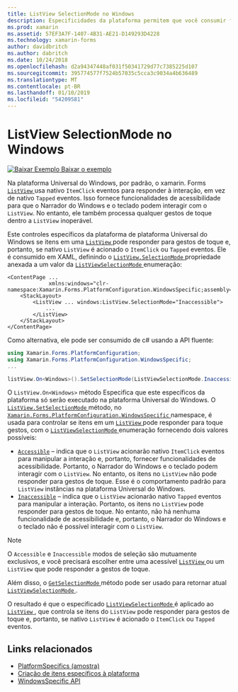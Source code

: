 ```yaml
---
title: ListView SelectionMode no Windows
description: Especificidades da plataforma permitem que você consumir funcionalidade só está disponível em uma plataforma específica, sem implementar renderizadores personalizados ou efeitos. Este artigo explica como utilizar o Windows específicos da plataforma que controla se os itens em um ListView podem responder a gestos de toque.
ms.prod: xamarin
ms.assetid: 57EF3A7F-1407-4B31-AE21-D149293D4228
ms.technology: xamarin-forms
author: davidbritch
ms.author: dabritch
ms.date: 10/24/2018
ms.openlocfilehash: d2a94347448af031f50341729d77c7385225d107
ms.sourcegitcommit: 395774577f7524b57035c5cca3c9034a4b636489
ms.translationtype: MT
ms.contentlocale: pt-BR
ms.lasthandoff: 01/10/2019
ms.locfileid: "54209581"
---
```

# <a name="listview-selectionmode-on-windows"></a>ListView SelectionMode no Windows

[![Baixar Exemplo](~/media/shared/download.png) Baixar o exemplo](https://developer.xamarin.com/samples/xamarin-forms/userinterface/platformspecifics/)

Na plataforma Universal do Windows, por padrão, o xamarin. Forms [ `ListView` ](xref:Xamarin.Forms.ListView) usa nativo `ItemClick` eventos para responder à interação, em vez de nativo `Tapped` eventos. Isso fornece funcionalidades de acessibilidade para que o Narrador do Windows e o teclado podem interagir com o `ListView`. No entanto, ele também processa qualquer gestos de toque dentro a `ListView` inoperável.

Este controles específicos da plataforma de plataforma Universal do Windows se itens em uma [ `ListView` ](xref:Xamarin.Forms.ListView) pode responder para gestos de toque e, portanto, se nativo `ListView` é acionado o `ItemClick` ou `Tapped` eventos. Ele é consumido em XAML, definindo o [ `ListView.SelectionMode` ](xref:Xamarin.Forms.PlatformConfiguration.WindowsSpecific.ListView.SelectionModeProperty) propriedade anexada a um valor da [ `ListViewSelectionMode` ](xref:Xamarin.Forms.PlatformConfiguration.WindowsSpecific.ListViewSelectionMode) enumeração:

```xaml
<ContentPage ...
             xmlns:windows="clr-namespace:Xamarin.Forms.PlatformConfiguration.WindowsSpecific;assembly=Xamarin.Forms.Core">
    <StackLayout>
        <ListView ... windows:ListView.SelectionMode="Inaccessible">
            ...
        </ListView>
    </StackLayout>
</ContentPage>
```

Como alternativa, ele pode ser consumido de c# usando a API fluente:

```csharp
using Xamarin.Forms.PlatformConfiguration;
using Xamarin.Forms.PlatformConfiguration.WindowsSpecific;
...

listView.On<Windows>().SetSelectionMode(ListViewSelectionMode.Inaccessible);
```

O `ListView.On<Windows>` método Especifica que este específicos da plataforma só serão executado na plataforma Universal do Windows. O [ `ListView.SetSelectionMode` ](xref:Xamarin.Forms.PlatformConfiguration.WindowsSpecific.ListView.SetSelectionMode(Xamarin.Forms.IPlatformElementConfiguration{Xamarin.Forms.PlatformConfiguration.Windows,Xamarin.Forms.ListView},Xamarin.Forms.PlatformConfiguration.WindowsSpecific.ListViewSelectionMode)) método, no [ `Xamarin.Forms.PlatformConfiguration.WindowsSpecific` ](xref:Xamarin.Forms.PlatformConfiguration.WindowsSpecific) namespace, é usada para controlar se itens em um [ `ListView` ](xref:Xamarin.Forms.ListView) pode responder para toque gestos, com o [ `ListViewSelectionMode` ](xref:Xamarin.Forms.PlatformConfiguration.WindowsSpecific.ListViewSelectionMode) enumeração fornecendo dois valores possíveis:

- [`Accessible`](xref:Xamarin.Forms.PlatformConfiguration.WindowsSpecific.ListViewSelectionMode.Accessible) – indica que o `ListView` acionarão nativo `ItemClick` eventos para manipular a interação e, portanto, fornecer funcionalidades de acessibilidade. Portanto, o Narrador do Windows e o teclado podem interagir com o `ListView`. No entanto, os itens no `ListView` não pode responder para gestos de toque. Esse é o comportamento padrão para `ListView` instâncias na plataforma Universal do Windows.
- [`Inaccessible`](xref:Xamarin.Forms.PlatformConfiguration.WindowsSpecific.ListViewSelectionMode.Inaccessible) – indica que o `ListView` acionarão nativo `Tapped` eventos para manipular a interação. Portanto, os itens no `ListView` pode responder para gestos de toque. No entanto, não há nenhuma funcionalidade de acessibilidade e, portanto, o Narrador do Windows e o teclado não é possível interagir com o `ListView`.

> [!NOTE]
> O `Accessible` e `Inaccessible` modos de seleção são mutuamente exclusivos, e você precisará escolher entre uma acessível [ `ListView` ](xref:Xamarin.Forms.ListView) ou um `ListView` que pode responder a gestos de toque.

Além disso, o [ `GetSelectionMode` ](xref:Xamarin.Forms.PlatformConfiguration.WindowsSpecific.ListView.GetSelectionMode(Xamarin.Forms.IPlatformElementConfiguration{Xamarin.Forms.PlatformConfiguration.Windows,Xamarin.Forms.ListView})) método pode ser usado para retornar atual [ `ListViewSelectionMode` ](xref:Xamarin.Forms.PlatformConfiguration.WindowsSpecific.ListViewSelectionMode).

O resultado é que o especificado [ `ListViewSelectionMode` ](xref:Xamarin.Forms.PlatformConfiguration.WindowsSpecific.ListViewSelectionMode) é aplicado ao [ `ListView` ](xref:Xamarin.Forms.ListView), que controla se itens do `ListView` pode responder para gestos de toque e, portanto, se nativo `ListView` é acionado o `ItemClick` ou `Tapped` eventos.

## <a name="related-links"></a>Links relacionados

- [PlatformSpecifics (amostra)](https://developer.xamarin.com/samples/xamarin-forms/userinterface/platformspecifics/)
- [Criação de itens específicos à plataforma](~/xamarin-forms/platform/platform-specifics/index.md#creating-platform-specifics)
- [WindowsSpecific API](xref:Xamarin.Forms.PlatformConfiguration.WindowsSpecific)
